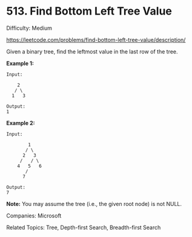# 513. Find Bottom Left Tree Value

Difficulty: Medium

https://leetcode.com/problems/find-bottom-left-tree-value/description/

Given a binary tree, find the leftmost value in the last row of the tree.

**Example 1:**
```
Input:

    2
   / \
  1   3

Output:
1
```
**Example 2:**
```
Input:

        1
       / \
      2   3
     /   / \
    4   5   6
       /
      7

Output:
7
```
**Note:** You may assume the tree (i.e., the given root node) is not NULL.

Companies: Microsoft

Related Topics: Tree, Depth-first Search, Breadth-first Search
